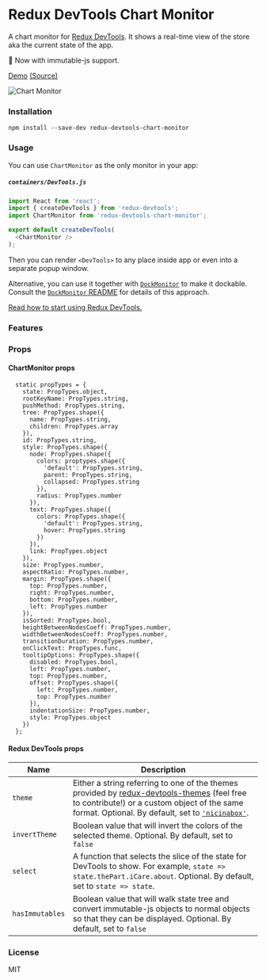 Redux DevTools Chart Monitor
=========================

A chart monitor for [Redux DevTools](https://github.com/gaearon/redux-devtools).
It shows a real-time view of the store aka the current state of the app.

:rocket: Now with immutable-js support.

[Demo](http://romseguy.github.io/redux-store-visualizer/) [(Source)](https://github.com/romseguy/redux-store-visualizer)

![Chart Monitor](https://camo.githubusercontent.com/19aebaeba929e97f97225115c49dc994299cb76e/687474703a2f2f692e696d6775722e636f6d2f4d53677655366c2e676966)

### Installation

```
npm install --save-dev redux-devtools-chart-monitor
```

### Usage

You can use `ChartMonitor` as the only monitor in your app:

##### `containers/DevTools.js`

```js
import React from 'react';
import { createDevTools } from 'redux-devtools';
import ChartMonitor from 'redux-devtools-chart-monitor';

export default createDevTools(
  <ChartMonitor />
);
```

Then you can render `<DevTools>` to any place inside app or even into a separate popup window.

Alternative, you can use it together with [`DockMonitor`](https://github.com/gaearon/redux-devtools-dock-monitor) to make it dockable.
Consult the [`DockMonitor` README](https://github.com/gaearon/redux-devtools-dock-monitor) for details of this approach.

[Read how to start using Redux DevTools.](https://github.com/gaearon/redux-devtools)

### Features

### Props

#### ChartMonitor props

```
  static propTypes = {
    state: PropTypes.object,
    rootKeyName: PropTypes.string,
    pushMethod: PropTypes.string,
    tree: PropTypes.shape({
      name: PropTypes.string,
      children: PropTypes.array
    }),
    id: PropTypes.string,
    style: PropTypes.shape({
      node: PropTypes.shape({
        colors: proptypes.shape({
          'default': PropTypes.string,
          parent: PropTypes.string,
          collapsed: PropTypes.string
        }),
        radius: PropTypes.number
      }),
      text: PropTypes.shape({
        colors: PropTypes.shape({
          'default': PropTypes.string,
          hover: PropTypes.string
        })
      }),
      link: PropTypes.object
    }),
    size: PropTypes.number,
    aspectRatio: PropTypes.number,
    margin: PropTypes.shape({
      top: PropTypes.number,
      right: PropTypes.number,
      bottom: PropTypes.number,
      left: PropTypes.number
    }),
    isSorted: PropTypes.bool,
    heightBetweenNodesCoeff: PropTypes.number,
    widthBetweenNodesCoeff: PropTypes.number,
    transitionDuration: PropTypes.number,
    onClickText: PropTypes.func,
    tooltipOptions: PropTypes.shape({
      disabled: PropTypes.bool,
      left: PropTypes.number,
      top: PropTypes.number,
      offset: PropTypes.shape({
        left: PropTypes.number,
        top: PropTypes.number
      }),
      indentationSize: PropTypes.number,
      style: PropTypes.object
    })
  };
```

#### Redux DevTools props

Name                  | Description
-------------         | -------------
`theme`               | Either a string referring to one of the themes provided by [redux-devtools-themes](https://github.com/gaearon/redux-devtools-themes) (feel free to contribute!) or a custom object of the same format. Optional. By default, set to [`'nicinabox'`](https://github.com/gaearon/redux-devtools-themes/blob/master/src/nicinabox.js).
`invertTheme`         | Boolean value that will invert the colors of the selected theme. Optional. By default, set to `false`
`select`              | A function that selects the slice of the state for DevTools to show. For example, `state => state.thePart.iCare.about`. Optional. By default, set to `state => state`.
`hasImmutables`       | Boolean value that will walk state tree and convert immutable-js objects to normal objects so that they can be displayed. Optional. By default, set to `false`

### License

MIT
